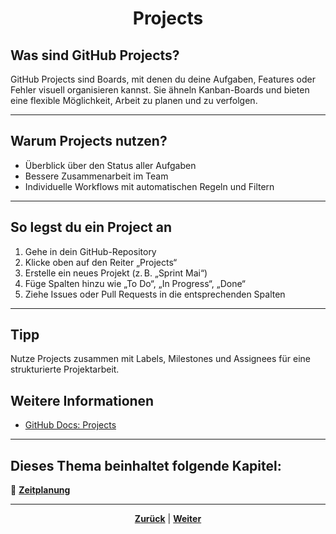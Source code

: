 # <p align="center">Projects</p>

## Was sind GitHub Projects?

GitHub Projects sind Boards, mit denen du deine Aufgaben, Features oder Fehler visuell organisieren kannst. Sie ähneln Kanban-Boards und bieten eine flexible Möglichkeit, Arbeit zu planen und zu verfolgen.

---

## Warum Projects nutzen?

- Überblick über den Status aller Aufgaben
- Bessere Zusammenarbeit im Team
- Individuelle Workflows mit automatischen Regeln und Filtern

---

## So legst du ein Project an

1. Gehe in dein GitHub-Repository
2. Klicke oben auf den Reiter „Projects“
3. Erstelle ein neues Projekt (z. B. „Sprint Mai“)
4. Füge Spalten hinzu wie „To Do“, „In Progress“, „Done“
5. Ziehe Issues oder Pull Requests in die entsprechenden Spalten

---

## Tipp

Nutze Projects zusammen mit Labels, Milestones und Assignees für eine strukturierte Projektarbeit.

## Weitere Informationen

- [GitHub Docs: Projects](https://docs.github.com/de/projects/learn-github-projects)

---


**Dieses Thema beinhaltet folgende Kapitel:**
---

🔹 [**Zeitplanung**](/docs/04-tools/01-github/04-issues/06-projects/01-zeitplanung/README.md) </br>

---

<p align="center">
<a href="/docs/04-tools/01-github/04-issues/05-milestones/README.md"><strong>Zurück</strong></a> | 
<a href="/docs/04-tools/01-github/04-issues/06-projects/01-zeitplanung/README.md"><strong>Weiter</strong></a>
</p>

